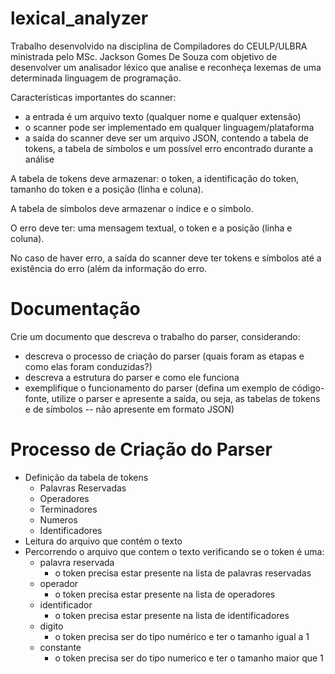# lexical_analyzer

Trabalho desenvolvido na disciplina de Compiladores do CEULP/ULBRA ministrada pelo MSc. Jackson Gomes De Souza com objetivo de desenvolver um analisador léxico que analise e reconheça lexemas de uma determinada linguagem de programação.

Características importantes do scanner:
* a entrada é um arquivo texto (qualquer nome e qualquer extensão)
* o scanner pode ser implementado em qualquer linguagem/plataforma
* a saída do scanner deve ser um arquivo JSON, contendo a tabela de tokens, a tabela de símbolos e um possível erro encontrado durante a análise

A tabela de tokens deve armazenar: o token, a identificação do token, tamanho do token e a posição (linha e coluna).

A tabela de símbolos deve armazenar o índice e o símbolo.

O erro deve ter: uma mensagem textual, o token e a posição (linha e coluna).

No caso de haver erro, a saída do scanner deve ter tokens e símbolos até a existência do erro (além da informação do erro.

# Documentação

Crie um documento que descreva o trabalho do parser, considerando:
* descreva o processo de criação do parser (quais foram as etapas e como elas foram conduzidas?)
* descreva a estrutura do parser e como ele funciona
* exemplifique o funcionamento do parser (defina um exemplo de código-fonte, utilize o parser e apresente a saída, ou seja, as tabelas de tokens e de símbolos -- não apresente em formato JSON)

# Processo de Criação do Parser

* Definição da tabela de tokens
    * Palavras Reservadas
    * Operadores
    * Terminadores
    * Numeros
    * Identificadores
* Leitura do arquivo que contém o texto
* Percorrendo o arquivo que contem o texto verificando se o token é uma:
    * palavra reservada
        * o token precisa estar presente na lista de palavras reservadas
    * operador
        * o token precisa estar presente na lista de operadores
    * identificador
        * o token precisa estar presente na lista de identificadores
    * digito
        * o token precisa ser do tipo numérico e ter o tamanho igual a 1
    * constante
        * o token precisa ser do tipo numerico e ter o tamanho maior que 1